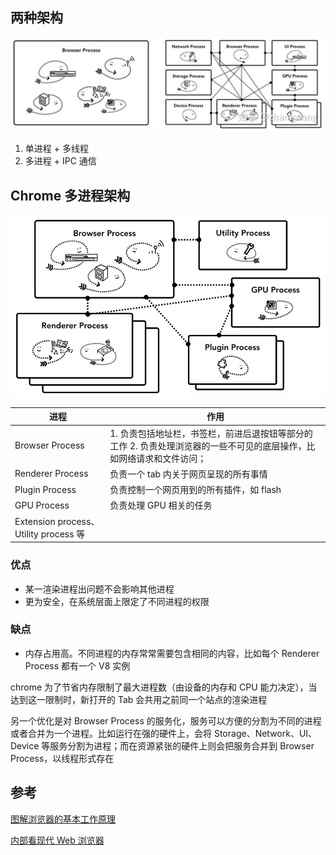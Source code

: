 ## 两种架构

![](https://raw.githubusercontent.com/littleprincewdk/figure-bed/master/20210608220822.png)

1. 单进程 + 多线程
2. 多进程 + IPC 通信

## Chrome 多进程架构

![](https://raw.githubusercontent.com/littleprincewdk/figure-bed/master/20210608220447.png)

| 进程                                  | 作用                                                                                                                  |
| ------------------------------------- | --------------------------------------------------------------------------------------------------------------------- |
| Browser Process                       | 1. 负责包括地址栏，书签栏，前进后退按钮等部分的工作 2. 负责处理浏览器的一些不可见的底层操作，比如网络请求和文件访问； |
| Renderer Process                      | 负责一个 tab 内关于网页呈现的所有事情                                                                                 |
| Plugin Process                        | 负责控制一个网页用到的所有插件，如 flash                                                                              |
| GPU Process                           | 负责处理 GPU 相关的任务                                                                                               |
| Extension process、Utility process 等 |                                                                                                                       |

### 优点

- 某一渲染进程出问题不会影响其他进程
- 更为安全，在系统层面上限定了不同进程的权限

### 缺点

- 内存占用高。不同进程的内存常常需要包含相同的内容，比如每个
  Renderer Process 都有一个 V8 实例

chrome 为了节省内存限制了最大进程数（由设备的内存和 CPU 能力决定），当达到这一限制时，新打开的 Tab 会共用之前同一个站点的渲染进程

另一个优化是对 Browser Process 的服务化，服务可以方便的分割为不同的进程或者合并为一个进程。比如运行在强的硬件上，会将 Storage、Network、UI、Device 等服务分割为进程；而在资源紧张的硬件上则会把服务合并到 Browser Process，以线程形式存在

## 参考

[图解浏览器的基本工作原理](https://zhuanlan.zhihu.com/p/47407398)

[内部看现代 Web 浏览器](https://developers.google.com/web/updates/2018/09/inside-browser-part1)

